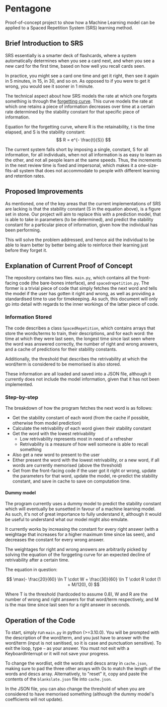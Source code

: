 # Pentagone

Proof-of-concept project to show how a Machine Learning model can be applied to a Spaced Repetition System (SRS) learning method.

## Brief Introduction to SRS

SRS essentially is a smarter deck of flashcards, where a system automatically determines when you see a card next, and when you see a new card for the first time, based on how well you recall cards seen.

In practice, you might see a card one time and get it right, then see it again in 5 minutes, in 15, in 30, and so on. As opposed to if you were to get it wrong, you would see it sooner in 1 minute.

The technical aspect about how SRS models the rate at which one forgets something is through the [forgetting curve](https://www.wikiwand.com/en/Forgetting_curve). This curve models the rate at which one retains a piece of information decreases over time at a certain rate determined by the stability constant for that specific piece of information.

Equation for the forgetting curve, where R is the retainability, t is the time elapsed, and S is the stability constant:
$$ R = e^{- \frac{t}{S}} $$

The current system falls short by imposing a single, constant, S for all information, for all individuals, when not all information is as easy to learn as the other, and not all people learn at the same speeds. Thus, the increments in the next review time is fixed and impersonal, which makes it a one-size-fits-all system that does not accommodate to people with different learning and retention rates.

## Proposed Improvements

As mentioned, one of the key areas that the current implementations of SRS are lacking is that the stability constant (S in the equation above), is a figure set in stone. Our project will aim to replace this with a prediction model, that is able to take in parameters (to be determined), and predict the stability constant for a particular piece of information, given how the individual has been performing.

This will solve the problem addressed, and hence aid the individual to be able to learn better by better being able to reinforce their learning just before they forget it.

## Explanation of Current Proof of Concept

The repository contains two files. `main.py`, which contains all the front-facing code (the bare-bones interface), and `spacedrepetition.py`. The former is a trivial piece of code that simply fetches the next word and tells the model if the user has gotten it right and wrong, as well as providing a standardised time to use for timekeeping. As such, this document will only go into detail with regards to the inner workings of the latter piece of code.

### Information Stored

The code describes a class `SpacedRepetition`, which contains arrays that store the words/terms to train, their descriptions, and for each word: the time at which they were last seen, the longest time since last seen where the word was answered correctly, the number of right and wrong answers, and a cache of predictions for their stability constants.

Additionally, the threshold that describes the retrivability at which the word/term is considered to be memorised is also stored.

These information are all loaded and saved into a JSON file, although it currently does not include the model information, given that it has not been implemented.

### Step-by-step

The breakdown of how the program fetches the next word is as follows:

- Get the stability constant of each word (from the cache if possible, otherwise from model prediction)
- Calculate the retrivability of each word given their stability constant
- Get the word with the lowest retrivability
  - Low retrivability represents most in need of a refresher
  - Retrivability is a measure of how well someone is able to recall something
- Also get a new word to present to the user
- Either present the word with the lowest retrivability, or a new word, if all words are currently memorised (above the threshold)
- Get from the front-facing code if the user got it right or wrong, update the parameters for that word, update the model, re-predict the stability constant, and save in cache to save on computation time.

#### Dummy model

The program currently uses a dummy model to predict the stability constant which will eventually be sunsetted in favour of a machine learning model. As such, it's not of great importance to fully understand it, although it would be useful to understand what our model might also emulate.

It currently works by increasing the constant for every right answer (with a weightage that increases for a higher maximum time since las seen), and decreases the constant for every wrong answer.

The weightages for right and wrong answers are arbitrarily picked by solving the equation of the forggeting curve for an expected decline of retrivability after a certain time.

The equation in question:

$$ \max(- \frac{20}{60} \ln T \cdot W + \frac{30}{60} \ln T \cdot R \cdot (1 + M/120), 0) $$

Where T is the threshold (hardcoded to assume 0.8), W and R are the number of wrong and right answers for that word/term respectively, and M is the max time since last seen for a right answer in seconds.

## Operation of the Code

To start, simply run `main.py` in python (>=3.10.0). You will be prompted with the description of the word/term, and you just have to answer with the word/term (input is not sanitised, so it is case and punctuation sensitive). To exit the loop, type `~` as your answer. You must not exit with a KeyboardInterrupt or it will not save your progress.

To change the wordlist, edit the words and descs array in `cache.json`, making sure to pad the three other arrays with 0s to match the length of the words and descs array. Alternatively, to "reset" it, copy and paste the contents of the `blankslate.json` file into `cache.json`.

In the JSON file, you can also change the threshold of when you are considered to have memorised something (although the dummy model's coefficients will not update).
